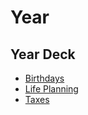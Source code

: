 # Year

## Year Deck
- [Birthdays](birthdays.md)
- [Life Planning](life_planning.md)
- [Taxes](taxes.md)